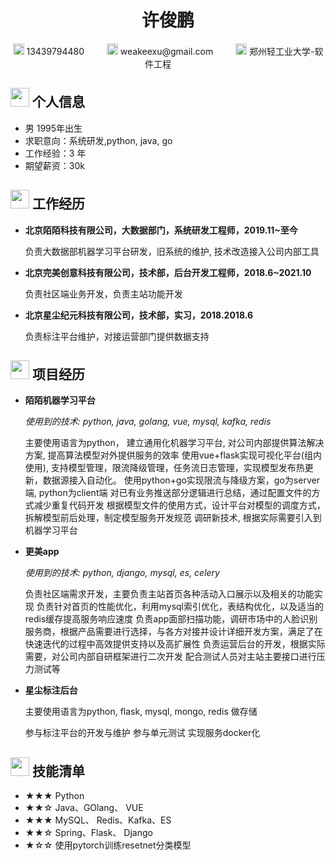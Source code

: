  <center>
     <h1>许俊鹏</h1>
     <div>
         <span>
             <img src="assets/phone-solid.svg" width="18px">
             13439794480
             &emsp;&emsp;
         </span>
         <span>
             <img src="assets/envelope-solid.svg" width="18px">
             weakeexu@gmail.com
             &emsp;&emsp;
         </span>
         <span>
             <img src="assets/graduation-cap-solid.svg" width="18px">
             郑州轻工业大学-软件工程
              &emsp;&emsp;
         </span>
     </div>
 </center>

 ## <img src="assets/info-circle-solid.svg" width="30px"> 个人信息 

 - 男 1995年出生
 - 求职意向：系统研发,python, java, go
 - 工作经验：3 年
 - 期望薪资：30k


## <img src="assets/briefcase-solid.svg" width="30px"> 工作经历

- **北京陌陌科技有限公司，大数据部门，系统研发工程师，2019.11~至今**

   负责大数据部机器学习平台研发，旧系统的维护, 技术改造接入公司内部工具


- **北京完美创意科技有限公司，技术部，后台开发工程师，2018.6~2021.10**

   负责社区端业务开发，负责主站功能开发


- **北京星尘纪元科技有限公司，技术部，实习，2018.2018.6**

   负责标注平台维护，对接运营部门提供数据支持

## <img src="assets/project-diagram-solid.svg" width="30px"> 项目经历

- **陌陌机器学习平台**

  *使用到的技术:  python, java, golang, vue, mysql, kafka, redis*

    主要使用语言为python， 建立通用化机器学习平台, 对公司内部提供算法解决方案, 提高算法模型对外提供服务的效率
    使用vue+flask实现可视化平台(组内使用), 支持模型管理，限流降级管理，任务流日志管理，实现模型发布热更新，数据源接入自动化。
    使用python+go实现限流与降级方案，go为server端, python为client端
    对已有业务推送部分逻辑进行总结，通过配置文件的方式减少重复代码开发
    根据模型文件的使用方式，设计平台对模型的调度方式，拆解模型前后处理，制定模型服务开发规范
    调研新技术, 根据实际需要引入到机器学习平台


- **更美app**

  *使用到的技术:  python, django, mysql, es, celery*
    
    负责社区端需求开发，主要负责主站首页各种活动入口展示以及相关的功能实现
    负责针对首页的性能优化，利用mysql索引优化，表结构优化，以及适当的redis缓存提高服务响应速度
    负责app面部扫描功能，调研市场中的人脸识别服务商，根据产品需要进行选择，与各方对接并设计详细开发方案，满足了在快速迭代的过程中高效提供支持以及高扩展性
    负责运营后台的开发，根据实际需要，对公司内部自研框架进行二次开发
    配合测试人员对主站主要接口进行压力测试等


- **星尘标注后台**

    主要使用语言为python, flask, mysql, mongo, redis 做存储
    
    参与标注平台的开发与维护
    参与单元测试
    实现服务docker化


## <img src="assets/tools-solid.svg" width="30px"> 技能清单

- ★★★ Python 
- ★★☆ Java、GOlang、 VUE
- ★★★ MySQL、 Redis、Kafka、ES
- ★★☆ Spring、Flask、 Django
- ★☆☆ 使用pytorch训练resetnet分类模型
